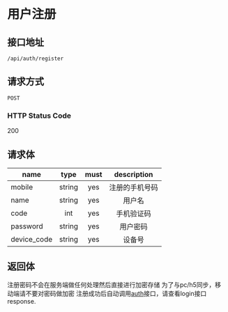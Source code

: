 # 用户注册

## 接口地址

`/api/auth/register`

## 请求方式

`POST`

### HTTP Status Code

200

## 请求体

| name     | type     | must     | description |
|----------|:--------:|:--------:|:--------:|
| mobile   | string   | yes      | 注册的手机号码 |
| name     | string   | yes      | 用户名 |
| code     | int      | yes      | 手机验证码 |
| password | string   | yes      | 用户密码 |
| device_code | string   | yes   | 设备号 |

## 返回体

注册密码不会在服务端做任何处理然后直接进行加密存储
为了与pc/h5同步，移动端请不要对密码做加密
注册成功后自动调用[auth](用户登录.md)接口，请查看login接口response.

